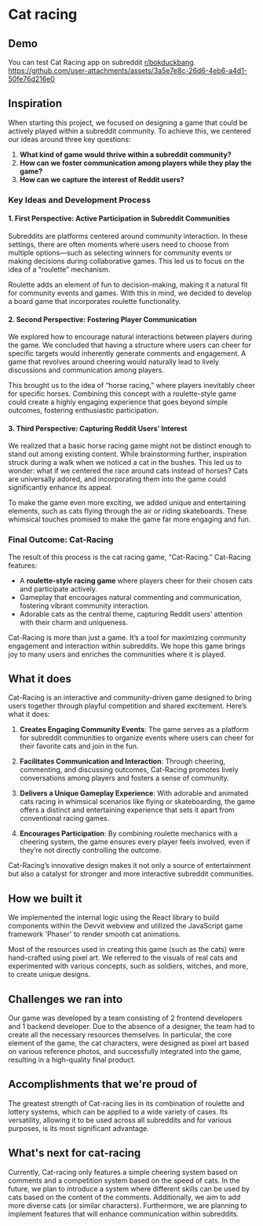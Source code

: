 # Cat racing

## Demo
You can test Cat Racing app on subreddit [r/bokduckbang](https://www.reddit.com/r/bokduckbang).
https://github.com/user-attachments/assets/3a5e7e8c-26d6-4eb6-a4d1-50fe76d216e0

## Inspiration

When starting this project, we focused on designing a game that could be actively played within a subreddit community. To achieve this, we centered our ideas around three key questions:

1. **What kind of game would thrive within a subreddit community?**
2. **How can we foster communication among players while they play the game?**
3. **How can we capture the interest of Reddit users?**

### Key Ideas and Development Process

#### 1. First Perspective: Active Participation in Subreddit Communities
Subreddits are platforms centered around community interaction. In these settings, there are often moments where users need to choose from multiple options—such as selecting winners for community events or making decisions during collaborative games. This led us to focus on the idea of a “roulette” mechanism.

Roulette adds an element of fun to decision-making, making it a natural fit for community events and games. With this in mind, we decided to develop a board game that incorporates roulette functionality.

#### 2. Second Perspective: Fostering Player Communication
We explored how to encourage natural interactions between players during the game. We concluded that having a structure where users can cheer for specific targets would inherently generate comments and engagement. A game that revolves around cheering would naturally lead to lively discussions and communication among players.

This brought us to the idea of “horse racing,” where players inevitably cheer for specific horses. Combining this concept with a roulette-style game could create a highly engaging experience that goes beyond simple outcomes, fostering enthusiastic participation.

#### 3. Third Perspective: Capturing Reddit Users’ Interest
We realized that a basic horse racing game might not be distinct enough to stand out among existing content. While brainstorming further, inspiration struck during a walk when we noticed a cat in the bushes. This led us to wonder: what if we centered the race around cats instead of horses? Cats are universally adored, and incorporating them into the game could significantly enhance its appeal.

To make the game even more exciting, we added unique and entertaining elements, such as cats flying through the air or riding skateboards. These whimsical touches promised to make the game far more engaging and fun.

### Final Outcome: Cat-Racing
The result of this process is the cat racing game, “Cat-Racing.” Cat-Racing features:
- A **roulette-style racing game** where players cheer for their chosen cats and participate actively.
- Gameplay that encourages natural commenting and communication, fostering vibrant community interaction.
- Adorable cats as the central theme, capturing Reddit users’ attention with their charm and uniqueness.

Cat-Racing is more than just a game. It’s a tool for maximizing community engagement and interaction within subreddits. We hope this game brings joy to many users and enriches the communities where it is played.

## What it does

Cat-Racing is an interactive and community-driven game designed to bring users together through playful competition and shared excitement. Here’s what it does:

1. **Creates Engaging Community Events**: The game serves as a platform for subreddit communities to organize events where users can cheer for their favorite cats and join in the fun.

2. **Facilitates Communication and Interaction**: Through cheering, commenting, and discussing outcomes, Cat-Racing promotes lively conversations among players and fosters a sense of community.

3. **Delivers a Unique Gameplay Experience**: With adorable and animated cats racing in whimsical scenarios like flying or skateboarding, the game offers a distinct and entertaining experience that sets it apart from conventional racing games.

4. **Encourages Participation**: By combining roulette mechanics with a cheering system, the game ensures every player feels involved, even if they’re not directly controlling the outcome.

Cat-Racing’s innovative design makes it not only a source of entertainment but also a catalyst for stronger and more interactive subreddit communities.

## How we built it

We implemented the internal logic using the React library to build components within the Devvit webview and utilized the JavaScript game framework 'Phaser' to render smooth cat animations.

Most of the resources used in creating this game (such as the cats) were hand-crafted using pixel art. We referred to the visuals of real cats and experimented with various concepts, such as soldiers, witches, and more, to create unique designs.

## Challenges we ran into

Our game was developed by a team consisting of 2 frontend developers and 1 backend developer. Due to the absence of a designer, the team had to create all the necessary resources themselves. In particular, the core element of the game, the cat characters, were designed as pixel art based on various reference photos, and successfully integrated into the game, resulting in a high-quality final product.

## Accomplishments that we're proud of

The greatest strength of Cat-racing lies in its combination of roulette and lottery systems, which can be applied to a wide variety of cases. Its versatility, allowing it to be used across all subreddits and for various purposes, is its most significant advantage.

## What's next for cat-racing

Currently, Cat-racing only features a simple cheering system based on comments and a competition system based on the speed of cats. In the future, we plan to introduce a system where different skills can be used by cats based on the content of the comments. Additionally, we aim to add more diverse cats (or similar characters). Furthermore, we are planning to implement features that will enhance communication within subreddits.
